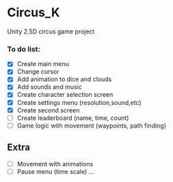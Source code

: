 # Circus_K
Unity 2.5D circus game project

### To do list:
- [x] Create main menu
- [x] Change cursor
- [x] Add animation to dice and clouds
- [x] Add sounds and music
- [x] Create character selection screen
- [x] Create settings menu (resolution,sound,etc)
- [x] Create second screen
- [ ] Create leaderboard (name, time, count)
- [ ] Game logic with movement (waypoints, path finding)

## Extra
- [ ] Movement with animations
- [ ] Pause menu (time scale)
...